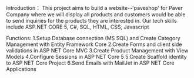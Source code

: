 Introduction：
This project aims to build a website--'paveshop' for Paver Company where we will display all products and customers would be able to send inquiries for the products they are interested in. Our tech skills include ASP.NET CORE 5, C#, SQL, HTML, CSS, Javascript

Functions:
1.Setup Database connection (MS SQL) and Create Category Management with Entity Framework Core
2.Create Forms and client side validations in ASP NET Core MVC
3.Create Product Management with View Models
4.Configure Sessions in ASP NET Core 5
5.Create Scaffold identity to ASP NET Core Project
6.Send Emails with MailJet in ASP NET Core Applications

